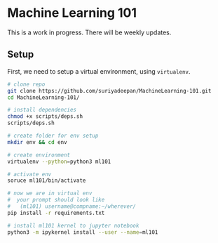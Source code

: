 # Machine Learning 101

This is a work in progress. There will be weekly updates.


## Setup

First, we need to setup a virtual environment, using `virtualenv`.

```bash
# clone repo
git clone https://github.com/suriyadeepan/MachineLearning-101.git
cd MachineLearning-101/

# install dependencies
chmod +x scripts/deps.sh
scripts/deps.sh

# create folder for env setup
mkdir env && cd env

# create environment
virtualenv --python=python3 ml101

# activate env
soruce ml101/bin/activate

# now we are in virtual env
#  your prompt should look like
#   (ml101) username@compname:~/wherever/
pip install -r requirements.txt

# install ml101 kernel to jupyter notebook
python3 -m ipykernel install --user --name=ml101
```
